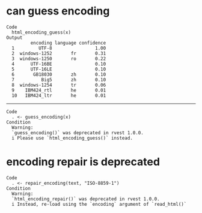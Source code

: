 # can guess encoding

    Code
      html_encoding_guess(x)
    Output
             encoding language confidence
      1         UTF-8                1.00
      2  windows-1252       fr       0.31
      3  windows-1250       ro       0.22
      4      UTF-16BE                0.10
      5      UTF-16LE                0.10
      6       GB18030       zh       0.10
      7          Big5       zh       0.10
      8  windows-1254       tr       0.06
      9    IBM424_rtl       he       0.01
      10   IBM424_ltr       he       0.01

---

    Code
      . <- guess_encoding(x)
    Condition
      Warning:
      `guess_encoding()` was deprecated in rvest 1.0.0.
      i Please use `html_encoding_guess()` instead.

# encoding repair is deprecated

    Code
      . <- repair_encoding(text, "ISO-8859-1")
    Condition
      Warning:
      `html_encoding_repair()` was deprecated in rvest 1.0.0.
      i Instead, re-load using the `encoding` argument of `read_html()`


